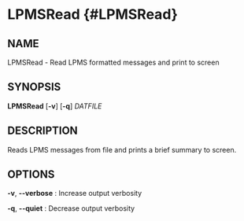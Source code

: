 # LPMSRead {#LPMSRead}

## NAME
LPMSRead - Read LPMS formatted messages and print to screen

## SYNOPSIS
**LPMSRead** [**-v**] [**-q**] *DATFILE*

## DESCRIPTION
Reads LPMS messages from file and prints a brief summary to screen.

## OPTIONS
**-v**, **--verbose**
:  Increase output verbosity

**-q**, **--quiet**
:  Decrease output verbosity
